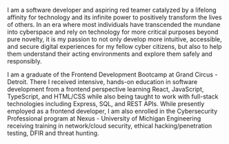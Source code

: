 I am a software developer and aspiring red teamer catalyzed by a lifelong affinity for technology and its infinite power to positively transform the lives of others. In an era where most individuals have transcended the mundane into cyberspace and rely on technology for more critical purposes beyond pure novelty, it is my passion to not only develop more intuitive, accessible, and secure digital experiences for my fellow cyber citizens, but also to help them understand their acting environments and explore them safely and responsibly.

I am a graduate of the Frontend Development Bootcamp at Grand Circus - Detroit. There I received intensive, hands-on education in software development from a frontend perspective learning React, JavaScript, TypeScript, and HTML/CSS while also being taught to work with full-stack technologies including Express, SQL, and REST APIs. While presently employed as a frontend developer, I am also enrolled in the Cybersecurity Professional program at Nexus - University of Michigan Engineering receiving training in network/cloud security, ethical hacking/penetration testing, DFIR and threat hunting.
